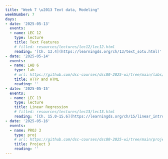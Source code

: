 ```yaml
---
title: "Week 7 \u2013 Text data, Modeling"
weekNumber: 7
days:
- date: '2025-05-13'
  events:
  - name: LEC 12
    type: lecture
    title: Text Features
    # filled: resources/lectures/lec12/lec12.html
    reading: '[Ch. 13.4](https://learningds.org/ch/13/text_sotu.html)'
- date: '2025-05-14'
  events:
  - name: LAB 6
    type: lab
    # url: https://github.com/dsc-courses/dsc80-2025-wi/tree/main/labs/lab06
    title: HTTP and HTML
    reading: ''
- date: '2025-05-15'
  events:
  - name: LEC 13
    type: lecture
    title: Linear Regression
    # filled: resources/lectures/lec13/lec13.html
    reading: '[Ch. 15.0-15.6](https://learningds.org/ch/15/linear_intro.html)'
- date: '2025-05-16'
  events:
  - name: PROJ 3
    type: proj
    # url: https://github.com/dsc-courses/dsc80-2025-wi/tree/main/projects/project03
    title: Project 3
    reading: ''
---
```

